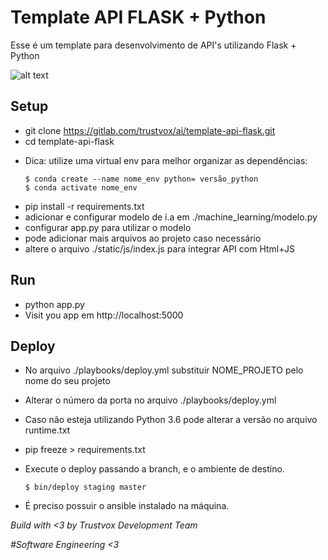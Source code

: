# Template API FLASK + Python

Esse é um template para desenvolvimento de API's utilizando Flask + Python

![alt text](https://instructobit.com/posts/111/post_preview_image(111).jpg)

## Setup
* git clone https://gitlab.com/trustvox/ai/template-api-flask.git
* cd template-api-flask
- Dica: utilize uma virtual env para melhor organizar as dependências:

      $ conda create --name nome_env python= versão_python
      $ conda activate nome_env

* pip install -r requirements.txt
* adicionar e configurar modelo de i.a em ./machine_learning/modelo.py
* configurar app.py para utilizar o modelo
* pode adicionar mais arquivos ao projeto caso necessário
* altere o arquivo ./static/js/index.js para integrar API com Html+JS

## Run
* python app.py
* Visit you app em http://localhost:5000

## Deploy
- No arquivo ./playbooks/deploy.yml substituir NOME_PROJETO pelo nome do seu projeto
- Alterar o número da porta no arquivo ./playbooks/deploy.yml
- Caso não esteja utilizando Python 3.6 pode alterar a versão no arquivo runtime.txt
- pip freeze > requirements.txt
- Execute o deploy passando a branch, e o ambiente de destino.

      $ bin/deploy staging master

* É preciso possuir o ansible instalado na máquina.


*Build with <3 by Trustvox Development Team*

*#Software Engineering <3*